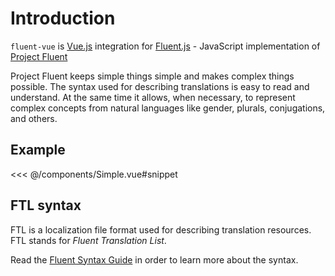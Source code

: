 # Introduction

`fluent-vue` is [Vue.js](https://vuejs.org) integration for [Fluent.js](https://github.com/projectfluent/fluent.js) - JavaScript implementation of [Project Fluent](https://projectfluent.org)

Project Fluent keeps simple things simple and makes complex things possible. The syntax used for describing translations is easy to read and understand. At the same time it allows, when necessary, to represent complex concepts from natural languages like gender, plurals, conjugations, and others.

## Example

<<< @/components/Simple.vue#snippet

<simple-input />

## FTL syntax

FTL is a localization file format used for describing translation resources. FTL stands for _Fluent Translation List_.

Read the [Fluent Syntax Guide](https://www.projectfluent.org/fluent/guide/) in order to learn more about the syntax.
